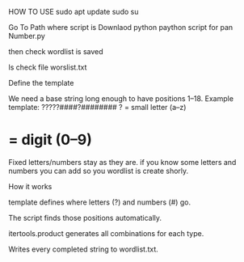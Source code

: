 
HOW TO USE
sudo apt update
sudo su

Go To Path where script is Downlaod
python paython script for pan Number.py

then check wordlist is saved

ls
check file worslist.txt

Define the template

We need a base string long enough to have positions 1–18.
Example template:
?????####?########
? = small letter (a–z)
# = digit (0–9)
Fixed letters/numbers stay as they are.
if you know some letters and numbers you can add so you wordlist is create shorly.


How it works

template defines where letters (?) and numbers (#) go.

The script finds those positions automatically.

itertools.product generates all combinations for each type.

Writes every completed string to wordlist.txt.
